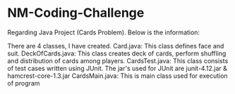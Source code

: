 # NM-Coding-Challenge

Regarding Java Project (Cards Problem). Below is the information:

There are 4 classes, I have created. 
Card.java: This class defines face and suit.
DeckOfCards.java: This class creates deck of cards, perform shuffling and distribution of cards among players.
CardsTest.java: This class consists of test cases written using JUnit. The jar's used for JUnit are junit-4.12.jar & hamcrest-core-1.3.jar
CardsMain.java: This is main class used for execution of program

